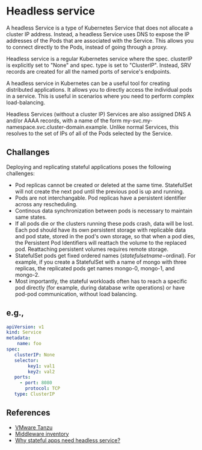 # Headless service

A headless Service is a type of Kubernetes Service that does not allocate a cluster IP address. Instead, a headless Service uses DNS to expose the IP addresses of the Pods that are associated with the Service. This allows you to connect directly to the Pods, instead of going through a proxy.

Headless service is a regular Kubernetes service where the spec. clusterIP is explicitly set to "None" and spec. type is set to "ClusterIP". Instead, SRV records are created for all the named ports of service's endpoints.

A headless service in Kubernetes can be a useful tool for creating distributed applications. It allows you to directly access the individual pods in a service. This is useful in scenarios where you need to perform complex load-balancing.

Headless Services (without a cluster IP) Services are also assigned DNS A and/or AAAA records, with a name of the form my-svc.my-namespace.svc.cluster-domain.example. Unlike normal Services, this resolves to the set of IPs of all of the Pods selected by the Service.

## Challanges

Deploying and replicating stateful applications poses the following challenges:

- Pod replicas cannot be created or deleted at the same time. StatefulSet will not create the next pod until the previous pod is up and running.
- Pods are not interchangable. Pod replicas have a persistent identifier across any rescheduling.
- Continous data synchronization between pods is necessary to maintain same states.
- If all pods die or the clusters running these pods crash, data will be lost. Each pod should have its own persistent storage with replicable data and pod state, stored in the pod's own storage, so that when a pod dies, the Persistent Pod Identifiers will reattach the volume to the replaced pod. Reattaching persistent volumes requires remote storage.
- StatefulSet pods get fixed ordered names ($statefulsetname-$ordinal). For example, if you create a StatefulSet with a name of mongo with three replicas, the replicated pods get names mongo-0, mongo-1, and mongo-2.
- Most importantly, the stateful workloads often has to reach a specific pod directly (for example, during database write operations) or have pod-pod communication, without load balancing.

## e.g.,

```yaml
apiVersion: v1 
kind: Service 
metadata: 
    name: foo 
spec: 
   clusterIP: None 
   selector: 
        key1: val1 
        key2: val2 
   ports: 
     - port: 8080 
       protocol: TCP
   type: ClusterIP
```

## References

- [VMware Tanzu](https://docs.vmware.com/en/VMware-Tanzu-Service-Mesh/services/using-tanzu-service-mesh-guide/GUID-38865240-F238-4699-AE75-171EC494F192.html#:~:text=Headless%20service%20is%20a%20regular,named%20ports%20of%20service's%20endpoints.)
- [Middleware inventory](https://www.middlewareinventory.com/blog/kubernetes-headless-service/)
- [Why stateful apps need headless service?](https://chamszamouri.medium.com/why-stateful-applications-in-k8s-need-a-headless-service-20d3db993872)
